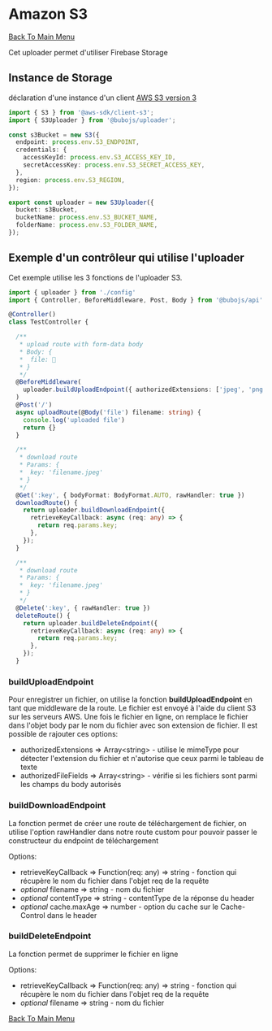 # Amazon S3 #

[Back To Main Menu](../../../README.md)

Cet uploader permet d'utiliser Firebase Storage

## Instance de Storage ##

déclaration d'une instance d'un client [AWS S3 version 3](https://www.npmjs.com/package/@aws-sdk/client-s3)

```ts
import { S3 } from '@aws-sdk/client-s3';
import { S3Uploader } from '@bubojs/uploader';

const s3Bucket = new S3({
  endpoint: process.env.S3_ENDPOINT,
  credentials: {
    accessKeyId: process.env.S3_ACCESS_KEY_ID,
    secretAccessKey: process.env.S3_SECRET_ACCESS_KEY,
  },
  region: process.env.S3_REGION,
});

export const uploader = new S3Uploader({
  bucket: s3Bucket,
  bucketName: process.env.S3_BUCKET_NAME,
  folderName: process.env.S3_FOLDER_NAME,
});
```

## Exemple d'un contrôleur qui utilise l'uploader ##

Cet exemple utilise les 3 fonctions de l'uploader S3.

```ts
import { uploader } from './config'
import { Controller, BeforeMiddleware, Post, Body } from '@bubojs/api'

@Controller()
class TestController {

  /**
   * upload route with form-data body
   * Body: {
   *  file: 📄
   * }
   */
  @BeforeMiddleware(
    uploader.buildUploadEndpoint({ authorizedExtensions: ['jpeg', 'png']})
  )
  @Post('/')
  async uploadRoute(@Body('file') filename: string) {
    console.log('uploaded file')
    return {}
  }

  /**
   * download route
   * Params: {
   *  key: 'filename.jpeg'
   * }
   */
  @Get(':key', { bodyFormat: BodyFormat.AUTO, rawHandler: true })
  downloadRoute() {
    return uploader.buildDownloadEndpoint({
      retrieveKeyCallback: async (req: any) => {
        return req.params.key;
      },
    });
  }

  /**
   * download route
   * Params: {
   *  key: 'filename.jpeg'
   * }
   */
  @Delete(':key', { rawHandler: true })
  deleteRoute() {
    return uploader.buildDeleteEndpoint({
      retrieveKeyCallback: async (req: any) => {
        return req.params.key;
      },
    });
  }
```

### buildUploadEndpoint ###

Pour enregistrer un fichier, on utilise la fonction __buildUploadEndpoint__ en tant que middleware de la route. Le fichier est envoyé à l'aide du client S3 sur les serveurs AWS. Une fois le fichier en ligne, on remplace le fichier dans l'objet body par le nom du fichier avec son extension de fichier.
Il est possible de rajouter ces options:

* authorizedExtensions => Array\<string> - utilise le mimeType pour détecter l'extension du fichier et n'autorise que ceux parmi le tableau de texte
* authorizedFileFields => Array\<string> - vérifie si les fichiers sont parmi les champs du body autorisés

### buildDownloadEndpoint ###

La fonction permet de créer une route de téléchargement de fichier, on utilise l'option rawHandler dans notre route custom pour pouvoir passer le constructeur du endpoint de téléchargement

Options:

* retrieveKeyCallback => Function(req: any) => string - fonction qui récupère le nom du fichier dans l'objet req de la requête
* *optional* filename => string - nom du fichier
* *optional* contentType => string - contentType de la réponse du header
* *optional* cache.maxAge => number - option du cache sur le Cache-Control dans le header

### buildDeleteEndpoint ###

La fonction permet de supprimer le fichier en ligne

Options:

* retrieveKeyCallback => Function(req: any) => string - fonction qui récupère le nom du fichier dans l'objet req de la requête
* *optional* filename => string - nom du fichier

[Back To Main Menu](../../../README.md)
